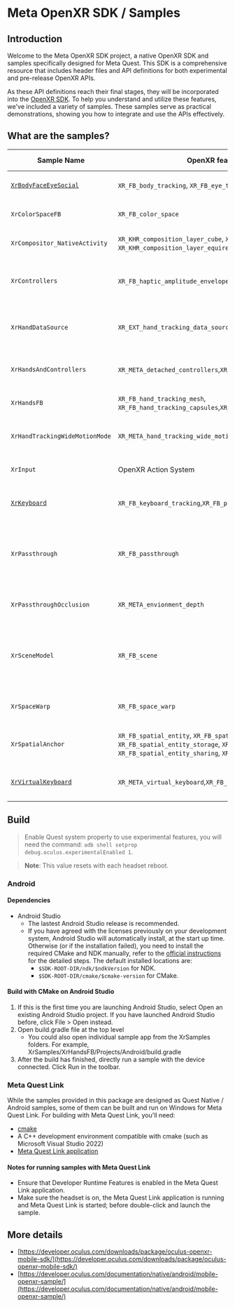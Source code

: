 # Meta OpenXR SDK / Samples

## Introduction
Welcome to the Meta OpenXR SDK project, a native OpenXR SDK and samples specifically designed for Meta Quest. This SDK is a comprehensive resource that includes header files and API definitions for both experimental and pre-release OpenXR APIs.

As these API definitions reach their final stages, they will be incorporated into the [OpenXR SDK](https://github.com/KhronosGroup/OpenXR-SDK). To help you understand and utilize these features, we've included a variety of samples. These samples serve as practical demonstrations, showing you how to integrate and use the APIs effectively.

## What are the samples?

|Sample Name |OpenXR features / extensions shown |Target devices| Extra notes
|--|--|--|--|
|[`XrBodyFaceEyeSocial`](XrBodyFaceEyeSocial/) |`XR_FB_body_tracking`, `XR_FB_eye_tracking_social`, `XR_FB_face_tracking` |Meta Quest Pro
|`XrColorSpaceFB`               |`XR_FB_color_space` |All Meta Quest devices
|`XrCompositor_NativeActivity`  |`XR_KHR_composition_layer_cube`, `XR_KHR_composition_layer_cylinder`, `XR_KHR_composition_layer_equirect2`, `XR_FB_foveation` |All Meta Quest devices |Single file `C` sample
|`XrControllers`                |`XR_FB_haptic_amplitude_envelope`, `XR_FB_haptic_pcm`|Meta Quest 2 and later devices
|`XrHandDataSource`             |`XR_EXT_hand_tracking_data_source`|Meta Quest 2 and later devices
|`XrHandsAndControllers`        |`XR_META_detached_controllers`,`XR_META_simultaneous_hands_and_controllers`|Meta Quest 3 and later|
|`XrHandsFB`                    |`XR_FB_hand_tracking_mesh`, `XR_FB_hand_tracking_capsules`,`XR_FB_hand_tracking_aim`|All Meta Quest devices|
|`XrHandTrackingWideMotionMode` |`XR_META_hand_tracking_wide_motion_mode`|Meta Quest 3 and later|
|`XrInput`                      |OpenXR Action System|All Meta Quest devices|
|[`XrKeyboard`](XrKeyboard/) |`XR_FB_keyboard_tracking`,`XR_FB_passthrough_keyboard_hands`,`XR_FB_render_model`|Meta Quest 2 and later|
|`XrPassthrough`                |`XR_FB_passthrough`|All Meta Quest devices|Demonstrates the use of still and animated styles, selective and projected passthrough.
|`XrPassthroughOcclusion`       |`XR_META_envionment_depth`|Meta Quest 3 and later|
|`XrSceneModel`                 |`XR_FB_scene`|Meta Quest 2 and later|Demonstrates a scene-aware experience including floor, walls, and furniture.
|`XrSpaceWarp`                  |`XR_FB_space_warp`|Meta Quest 2 and later|
|`XrSpatialAnchor`              |`XR_FB_spatial_entity`, `XR_FB_spatial_entity_query`, `XR_FB_spatial_entity_storage`, `XR_FB_spatial_entity_storage_batch`, `XR_FB_spatial_entity_sharing`, `XR_FB_spatial_entity_user`|Meta Quest 2 and later|
|[`XrVirtualKeyboard`](XrVirtualKeyboard/) |`XR_META_virtual_keyboard`,`XR_FB_render_model`|Meta Quest 2 and later|

## Build
> Enable Quest system property to use experimental features, you will need the command: `adb shell setprop debug.oculus.experimentalEnabled 1`.

> **Note**: This value resets with each headset reboot.
### Android
#### Dependencies
* Android Studio
  * The lastest Android Studio release is recommended.
  * If you have agreed with the licenses previously on your development system, Android Studio will automatically install, at the start up time. Otherwise (or if the installation failed), you need to install the required CMake and NDK manually, refer to the [official instructions](https://developer.android.com/studio/projects/install-ndk) for the detailed steps. The default installed locations are:
    * `$SDK-ROOT-DIR/ndk/$ndkVersion` for NDK.
    * `$SDK-ROOT-DIR/cmake/$cmake-version` for CMake.
#### Build with CMake on Android Studio
1. If this is the first time you are launching Android Studio, select Open an existing Android Studio project. If you have launched Android Studio before, click File > Open instead.
2. Open build.gradle file at the top level
   * You could also open individual sample app from the XrSamples folders. For example, XrSamples/XrHandsFB/Projects/Android/build.gradle
3. After the build has finished, directly run a sample with the device connected. Click Run in the toolbar.

### Meta Quest Link
While the samples provided in this package are designed as Quest Native / Android samples, some of them can be built and run on Windows for Meta Quest Link. For building with Meta Quest Link, you'll need:
* [cmake](https://cmake.org/download/)
* A C++ development environment compatible with cmake (such as Microsoft Visual Studio 2022)
* [Meta Quest Link application](https://www.meta.com/quest/setup/)

#### Notes for running samples with Meta Quest Link
* Ensure that Developer Runtime Features is enabled in the Meta Quest Link application.
* Make sure the headset is on, the Meta Quest Link application is running and Meta Quest Link is started; before double-click and launch the sample.

## More details

- [https://developer.oculus.com/downloads/package/oculus-openxr-mobile-sdk/](https://developer.oculus.com/downloads/package/oculus-openxr-mobile-sdk/)
- [https://developer.oculus.com/documentation/native/android/mobile-openxr-sample/](https://developer.oculus.com/documentation/native/android/mobile-openxr-sample/)
